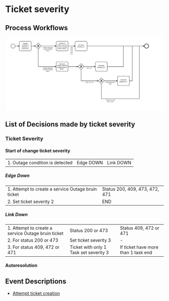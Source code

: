 # Ticket severity

## Process Workflows

![](../../images/6-tickets-severity.png)

## List of Decisions made by ticket severity

### Ticket Severity

#### Start of change ticket severity

|                                  |                              |                          |
|----------------------------------|------------------------------|--------------------------|
| 1. Outage condition is detected  | Edge DOWN                    | Link DOWN                |

##### Edge Down
|                                                    |                                |
|----------------------------------------------------|--------------------------------|
| 1. Attempt to create a service Outage bruin ticket | Status 200, 409, 473, 472, 471 |
| 2. Set ticket severity 2                           | END                            |

##### Link Down
|                                                    |                                        |                                     |
|----------------------------------------------------|----------------------------------------|-------------------------------------|
| 1. Attempt to create a service Outage bruin ticket | Status 200 or 473                      | Status 409, 472 or 471              |
| 2. For status 200 or 473                           | Set ticket severity 3                  | -                                   |
| 3. For status 409, 472 or 471                      | Ticket with only 1 Task set severity 3 | If ticket have more than 1 task end |


#### Autoresolution
## Event Descriptions
* [Attempt ticket creation ](../services/service-outage-monitor/actions/outage_monitoring/_attempt_ticket_creation.md)